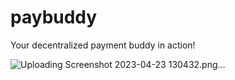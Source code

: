 # paybuddy


Your decentralized payment buddy in action!


![Uploading Screenshot 2023-04-23 130432.png…]()
